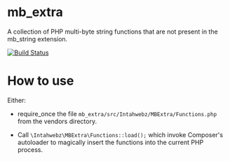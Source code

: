 mb_extra
========

A collection of PHP multi-byte string functions that are not present in the mb_string extension.

[![Build Status](https://travis-ci.org/Danack/mb_extra.png)](https://travis-ci.org/Danack/mb_extra)

How to use
==========

Either:

- require_once the file `mb_extra/src/Intahwebz/MBExtra/Functions.php` from the vendors directory.

- Call `\Intahwebz\MBExtra\Functions::load();` which invoke Composer's autoloader to magically insert the functions into the current PHP process.
